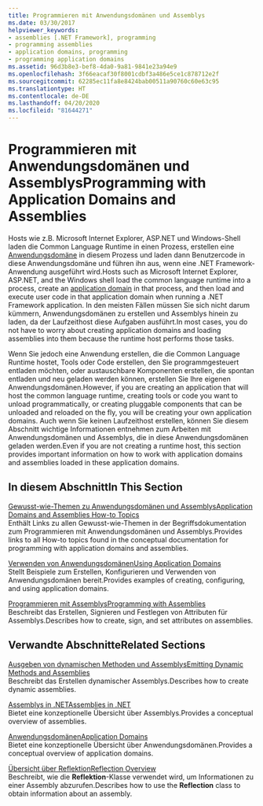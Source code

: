 ```yaml
---
title: Programmieren mit Anwendungsdomänen und Assemblys
ms.date: 03/30/2017
helpviewer_keywords:
- assemblies [.NET Framework], programming
- programming assemblies
- application domains, programming
- programming application domains
ms.assetid: 96d3b8e3-bef8-4da0-9a81-9841e23a94e9
ms.openlocfilehash: 3f66eacaf30f8001cdbf3a486e5ce1c878712e2f
ms.sourcegitcommit: 62285ec11fa8e8424bab00511a90760c60e63c95
ms.translationtype: HT
ms.contentlocale: de-DE
ms.lasthandoff: 04/20/2020
ms.locfileid: "81644271"
---
```

# <a name="programming-with-application-domains-and-assemblies"></a><span data-ttu-id="4a555-102">Programmieren mit Anwendungsdomänen und Assemblys</span><span class="sxs-lookup"><span data-stu-id="4a555-102">Programming with Application Domains and Assemblies</span></span>

<span data-ttu-id="4a555-103">Hosts wie z.B. Microsoft Internet Explorer, ASP.NET und Windows-Shell laden die Common Language Runtime in einen Prozess, erstellen eine [Anwendungsdomäne](application-domains.md) in diesem Prozess und laden dann Benutzercode in diese Anwendungsdomäne und führen ihn aus, wenn eine .NET Framework-Anwendung ausgeführt wird.</span><span class="sxs-lookup"><span data-stu-id="4a555-103">Hosts such as Microsoft Internet Explorer, ASP.NET, and the Windows shell load the common language runtime into a process, create an [application domain](application-domains.md) in that process, and then load and execute user code in that application domain when running a .NET Framework application.</span></span> <span data-ttu-id="4a555-104">In den meisten Fällen müssen Sie sich nicht darum kümmern, Anwendungsdomänen zu erstellen und Assemblys hinein zu laden, da der Laufzeithost diese Aufgaben ausführt.</span><span class="sxs-lookup"><span data-stu-id="4a555-104">In most cases, you do not have to worry about creating application domains and loading assemblies into them because the runtime host performs those tasks.</span></span>  
  
<span data-ttu-id="4a555-105">Wenn Sie jedoch eine Anwendung erstellen, die die Common Language Runtime hostet, Tools oder Code erstellen, den Sie programmgesteuert entladen möchten, oder austauschbare Komponenten erstellen, die spontan entladen und neu geladen werden können, erstellen Sie Ihre eigenen Anwendungsdomänen.</span><span class="sxs-lookup"><span data-stu-id="4a555-105">However, if you are creating an application that will host the common language runtime, creating tools or code you want to unload programmatically, or creating pluggable components that can be unloaded and reloaded on the fly, you will be creating your own application domains.</span></span> <span data-ttu-id="4a555-106">Auch wenn Sie keinen Laufzeithost erstellen, können Sie diesem Abschnitt wichtige Informationen entnehmen zum Arbeiten mit Anwendungsdomänen und Assemblys, die in diese Anwendungsdomänen geladen werden.</span><span class="sxs-lookup"><span data-stu-id="4a555-106">Even if you are not creating a runtime host, this section provides important information on how to work with application domains and assemblies loaded in these application domains.</span></span>  
  
## <a name="in-this-section"></a><span data-ttu-id="4a555-107">In diesem Abschnitt</span><span class="sxs-lookup"><span data-stu-id="4a555-107">In This Section</span></span>  

[<span data-ttu-id="4a555-108">Gewusst-wie-Themen zu Anwendungsdomänen und Assemblys</span><span class="sxs-lookup"><span data-stu-id="4a555-108">Application Domains and Assemblies How-to Topics</span></span>](application-domains-and-assemblies-how-to-topics.md)  
<span data-ttu-id="4a555-109">Enthält Links zu allen Gewusst-wie-Themen in der Begriffsdokumentation zum Programmieren mit Anwendungsdomänen und Assemblys.</span><span class="sxs-lookup"><span data-stu-id="4a555-109">Provides links to all How-to topics found in the conceptual documentation for programming with application domains and assemblies.</span></span>  
  
[<span data-ttu-id="4a555-110">Verwenden von Anwendungsdomänen</span><span class="sxs-lookup"><span data-stu-id="4a555-110">Using Application Domains</span></span>](use.md)  
<span data-ttu-id="4a555-111">Stellt Beispiele zum Erstellen, Konfigurieren und Verwenden von Anwendungsdomänen bereit.</span><span class="sxs-lookup"><span data-stu-id="4a555-111">Provides examples of creating, configuring, and using application domains.</span></span>  
  
[<span data-ttu-id="4a555-112">Programmieren mit Assemblys</span><span class="sxs-lookup"><span data-stu-id="4a555-112">Programming with Assemblies</span></span>](../../standard/assembly/index.md)  
<span data-ttu-id="4a555-113">Beschreibt das Erstellen, Signieren und Festlegen von Attributen für Assemblys.</span><span class="sxs-lookup"><span data-stu-id="4a555-113">Describes how to create, sign, and set attributes on assemblies.</span></span>  
  
## <a name="related-sections"></a><span data-ttu-id="4a555-114">Verwandte Abschnitte</span><span class="sxs-lookup"><span data-stu-id="4a555-114">Related Sections</span></span>  

[<span data-ttu-id="4a555-115">Ausgeben von dynamischen Methoden und Assemblys</span><span class="sxs-lookup"><span data-stu-id="4a555-115">Emitting Dynamic Methods and Assemblies</span></span>](../reflection-and-codedom/emitting-dynamic-methods-and-assemblies.md)  
<span data-ttu-id="4a555-116">Beschreibt das Erstellen dynamischer Assemblys.</span><span class="sxs-lookup"><span data-stu-id="4a555-116">Describes how to create dynamic assemblies.</span></span>  
  
[<span data-ttu-id="4a555-117">Assemblys in .NET</span><span class="sxs-lookup"><span data-stu-id="4a555-117">Assemblies in .NET</span></span>](../../standard/assembly/index.md)  
<span data-ttu-id="4a555-118">Bietet eine konzeptionelle Übersicht über Assemblys.</span><span class="sxs-lookup"><span data-stu-id="4a555-118">Provides a conceptual overview of assemblies.</span></span>  
  
[<span data-ttu-id="4a555-119">Anwendungsdomänen</span><span class="sxs-lookup"><span data-stu-id="4a555-119">Application Domains</span></span>](application-domains.md)  
<span data-ttu-id="4a555-120">Bietet eine konzeptionelle Übersicht über Anwendungsdomänen.</span><span class="sxs-lookup"><span data-stu-id="4a555-120">Provides a conceptual overview of application domains.</span></span>  
  
[<span data-ttu-id="4a555-121">Übersicht über Reflektion</span><span class="sxs-lookup"><span data-stu-id="4a555-121">Reflection Overview</span></span>](../reflection-and-codedom/reflection.md)  
<span data-ttu-id="4a555-122">Beschreibt, wie die **Reflektion**-Klasse verwendet wird, um Informationen zu einer Assembly abzurufen.</span><span class="sxs-lookup"><span data-stu-id="4a555-122">Describes how to use the **Reflection** class to obtain information about an assembly.</span></span>
